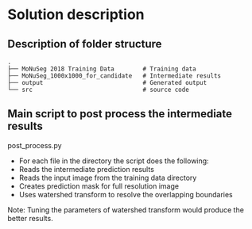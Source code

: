 # Solution description

## Description of folder structure 
    .
    ├── MoNuSeg 2018 Training Data        # Training data 
    ├── MoNuSeg_1000x1000_for_candidate   # Intermediate results 
    ├── output                            # Generated output
    └── src                               # source code



## Main script to post process the intermediate results

post_process.py
- For each file in the directory the script does the following:
- Reads the intermediate prediction results
- Reads the input image from the training data directory
- Creates prediction mask for full resolution image
- Uses watershed transform to resolve the overlapping boundaries

Note: Tuning the parameters of watershed transform would produce the better results.
